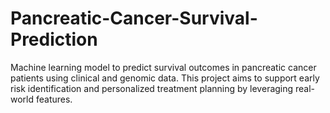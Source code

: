 # Pancreatic-Cancer-Survival-Prediction
Machine learning model to predict survival outcomes in pancreatic cancer patients using clinical and genomic data. This project aims to support early risk identification and personalized treatment planning by leveraging real-world features.
